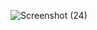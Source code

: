 ![Screenshot (24)](https://github.com/user-attachments/assets/0d49d73d-a647-4964-aa5c-34e6080fe8d6)
